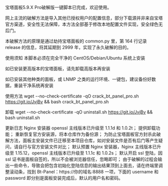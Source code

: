  
宝塔面板5.9.X Pro破解版一键脚本已完成，欢迎使用。

网上主流的破解方法是导入其他已授权用户的配置信息，部分下载源并非来自宝塔官方渠道，安全性无法保障，本方法全部基于修改本地配置文件实现，安全绿色无后门。

本破解方法的原理是通过劫持宝塔面板的 common.py 里，第 164 行记录 release 的信息，将其延期到 2999 年，实现了永久破解的目的。

使用须知
本脚本必须在完全干净的 CentOS/Debian/Ubuntu 系统上安装

如已安装更高版本的宝塔面板，请先卸载高版本再安装

如已安装其他种类的面板，或 LNMP 之类的运行环境、一键包，建议备份好数据，重装干净系统再安装

使用方法
wget --no-check-certificate -qO crack_bt_panel_pro.sh https://git.io/JvjBv && bash crack_bt_panel_pro.sh

卸载
wget --no-check-certificate -qO uninstall.sh https://git.io/JvjBv && bash uninstall.sh


更新日志
Nginx 安装器 openssl 主线版本已升级至 1.1.1d 和 1.0.2t；
提供卸载功能；
重新恢复官方安装源，将本仓库作为备份源；
为防止宝塔面板官方封杀此破解方法，面板主安装文件已迁移至本项目仓库，如对安装文件是否有后门等产生疑问，请自行与官方安装文件对比；
默认预置 Nginx 安装器，Nginx 主线版本已升级至 1.15.12，openssl 主线版本已升级至 1.1.1c 和 1.0.2s；
默认开启 ssl 登陆，因 ssl 证书是面板自签的，所以不会被浏览器信任，忽略即可；
由于破解的过程会输出一些命令，导致会把包含初始化登陆信息的输出结果顶到上面去，请在终端里调整滚动条，找到 Bt-Panel：https://你的域名:8888 一项，下面的 username 和 password 即分别是面板安装完成后，默认的用户名和密码。
